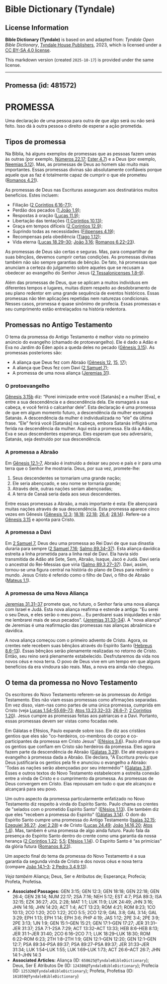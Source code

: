 # Bible Dictionary (Tyndale)

## License Information

**Bible Dictionary (Tyndale)** is based on and adapted from: _Tyndale Open Bible Dictionary_, [Tyndale House Publishers](https://tyndaleopenresources.com/), 2023, which is licensed under a [CC BY-SA 4.0 license](https://creativecommons.org/licenses/by-sa/4.0/legalcode.en).

This markdown version (created `2025-10-17`) is provided under the same license.



--------------------------------

## Promessa (id: 481572)

PROMESSA
========

Uma declaração de uma pessoa para outra de que algo será ou não será feito. Isso dá à outra pessoa o direito de esperar a ação prometida.

Tipos de promessa
-----------------

Na Bíblia, há alguns exemplos de promessas que as pessoas fazem umas às outras (por exemplo, [Números 22\.17](https://ref.ly/Num22:17); [Ester 4\.7](https://ref.ly/Esth4:7)) e a Deus (por exemplo, [Neemias 5\.12](https://ref.ly/Neh5:12)). Mas, as promessas de Deus ao homem são muito mais importantes. Essas promessas divinas são absolutamente confiáveis porque aquele que as faz é totalmente capaz de cumprir o que ele prometeu ([Romanos 4\.21](https://ref.ly/Rom4:21)).

As promessas de Deus nas Escrituras asseguram aos destinatários muitos benefícios. Estes incluem:

* Filiação ([2 Coríntios 6\.16–7\.1](https://ref.ly/2Cor6:16-2Cor7:1));
* Perdão dos pecados ([1 João 1\.9](https://ref.ly/1John1:9));
* Respostas à oração ([Lucas 11\.9](https://ref.ly/Luke11:9));
* Libertação das tentações ([1 Coríntios 10\.13](https://ref.ly/1Cor10:13));
* Graça em tempos difíceis ([2 Coríntios 12\.9](https://ref.ly/2Cor12:9));
* Suprindo todas as necessidades ([Filipenses 4\.19](https://ref.ly/Phil4:19));
* Recompensas pela obediência ([Tiago 1\.12](https://ref.ly/Jas1:12));
* Vida eterna ([Lucas 18\.29–30](https://ref.ly/Luke18:29-Luke18:30); [João 3\.16](https://ref.ly/John3:16); [Romanos 6\.22–23](https://ref.ly/Rom6:22-Rom6:23)).

As promessas de Deus são certas e seguras. Mas, para compartilhar de suas bênçãos, devemos cumprir certas condições. As promessas divinas também não são sempre garantias de bênção. De fato, há promessas que anunciam a certeza do julgamento sobre aqueles que se recusam a obedecer ao evangelho do Senhor Jesus ([2 Tessalonicenses 1\.8–9](https://ref.ly/2Thess1:8-2Thess1:9)).

Além das promessas de Deus, que se aplicam a muitos indivíduos em diferentes tempos e lugares, muitas dizem respeito ao desdobramento de seu plano redentor em uma grande sequência de eventos históricos. Essas promessas não têm aplicações repetidas nem naturezas condicionais. Nesses casos, promessa é quase sinônimo de profecia. Essas promessas e seu cumprimento estão entrelaçados na história redentora.

Promessas no Antigo Testamento
------------------------------

O tema da promessa do Antigo Testamento é melhor visto no primeiro anúncio do evangelho (chamado de protoevangelho). Ele é dado a Adão e Eva no Jardim do Éden após a queda deles no pecado ([Gênesis 3\.15](https://ref.ly/Gen3:15)). As promessas posteriores são:

* A aliança que Deus fez com Abraão ([Gênesis 12,](https://ref.ly/Gen12:1-Gen12:20) [15,](https://ref.ly/Gen15:1-Gen15:21) [17](https://ref.ly/Gen17:1-Gen17:27));
* A aliança que Deus fez com Davi ([2 Samuel 7](https://ref.ly/2Sam7:1-2Sam7:29));
* A promessa de uma nova aliança ([Jeremias 31](https://ref.ly/Jer31:1-Jer31:40)).

### O protoevangelho

[Gênesis 3\.15b](https://ref.ly/Gen3:15) diz: “Porei inimizade entre você \[Satanás] e a mulher \[Eva], e entre a sua descendência e a descendência dela. Ele esmagará a sua cabeça, e você ferirá o calcanhar dele”. Esta declaração é uma promessa de que em algum momento futuro, a descendência da mulher esmagará Satanás. A descendência da mulher é individualizada no “ele” da última frase. “Ele” ferirá você \[Satanás] na cabeça, embora Satanás infligirá uma ferida na descendência da mulher. Aqui está a promessa. Ela dá a Adão, Eva e seus descendentes esperança. Eles esperam que seu adversário, Satanás, seja destruído por sua descendência.

### A promessa a Abraão

Em [Gênesis 12\.1–7,](https://ref.ly/Gen12:1-Gen12:7) Abraão é instruído a deixar seu povo e país e ir para uma terra que o Senhor lhe mostraria. Deus, por sua vez, promete\-lhe:

1. Seus descendentes se tornariam uma grande nação;
2. Ele seria abençoado, e seu nome se tornaria grande;
3. Através dele, outras nações seriam abençoadas;
4. A terra de Canaã seria dada aos seus descendentes.

Entre essas promessas a Abraão, a mais importante é esta: Ele abençoará muitas nações através de sua descendência. Esta promessa aparece cinco vezes em Gênesis ([Gênesis 12\.3](https://ref.ly/Gen12:3); [18\.18](https://ref.ly/Gen18:18); [22\.18](https://ref.ly/Gen22:18); [26\.4](https://ref.ly/Gen26:4); [28\.14](https://ref.ly/Gen28:14)). Refere\-se a [Gênesis 3\.15](https://ref.ly/Gen3:15) e aponta para Cristo.

### A promessa a Davi

Em [2 Samuel 7](https://ref.ly/2Sam7:1-2Sam7:29), Deus deu uma promessa ao Rei Davi de que sua dinastia duraria para sempre ([2 Samuel 7\.16](https://ref.ly/2Sam7:16); [Salmo 89\.34–37](https://ref.ly/Ps89:34-Ps89:37)). Esta aliança davídica estreita a linha prometida para a linha real de Davi. Ela havia sido transmitida de Adão até Sete, Sem, Abraão, Isaque, Jacó e Judá. Davi seria o ancestral do Rei\-Messias que viria ([Salmo 89\.3,27–37](https://ref.ly/Ps89:3)). Davi, assim, tornou\-se uma figura central na história do plano de Deus para redimir o mundo. Jesus Cristo é referido como o filho de Davi, o filho de Abraão ([Mateus 1\.1](https://ref.ly/Matt1:1)).

### A promessa de uma Nova Aliança

[Jeremias 31\.31–37](https://ref.ly/Jer31:31-Jer31:37) promete que, no futuro, o Senhor faria uma nova aliança com Israel e Judá. Esta nova aliança reafirma e estende a antiga: "Eu serei o seu Deus, e eles serão o meu povo... Eu perdoarei suas iniquidades e não me lembrarei mais de seus pecados”. ([Jeremias 31\.33–34](https://ref.ly/Jer31:33-Jer31:34)). A "nova aliança" de Jeremias é uma reafirmação das promessas nas alianças abraâmica e davídica.

A nova aliança começou com o primeiro advento de Cristo. Agora, os crentes nele recebem suas bênçãos através do Espírito Santo ([Hebreus 8\.6–13](https://ref.ly/Heb8:6-Heb8:13)). Essas bênçãos serão plenamente realizadas no retorno de Cristo. Então, seu reino será plenamente estabelecido. Desfrutaremos da vida nos novos céus e nova terra. O povo de Deus vive em um tempo em que alguns benefícios da era vindoura são reais. Mas, a nova era ainda não chegou.

O tema da promessa no Novo Testamento
-------------------------------------

Os escritores do Novo Testamento referem\-se às promessas do Antigo Testamento. Eles não viam essas promessas como afirmações separadas. Em vez disso, viam\-nas como partes de uma única promessa, cumprida em Cristo (veja [Lucas 1\.54–55,69–73](https://ref.ly/Luke1:54-Luke1:55); [Atos 13\.23,32–33](https://ref.ly/Acts13:23); [26\.6–7](https://ref.ly/Acts26:6-Acts26:7); [2 Coríntios 1\.20](https://ref.ly/2Cor1:20)). Jesus cumpre as promessas feitas aos patriarcas e a Davi. Portanto, essas promessas devem ser vistas como focadas nele.

Em Gálatas e Efésios, Paulo expande sobre isso. Ele diz aos cristãos gentios que eles são "co\-herdeiros, co\-membros do corpo e co\-participantes da promessa em Cristo Jesus" ([Efésios 3\.6](https://ref.ly/Eph3:6)). Paulo afirma que os gentios que confiam em Cristo são herdeiros da promessa. Eles agora fazem parte da descendência de Abraão ([Gálatas 3\.29](https://ref.ly/Gal3:29)). Ele até equipara o evangelho à promessa dada a Abraão. Ele declara, "A Escritura previu que Deus justificaria os gentios pela fé e anunciou o evangelho a Abraão: 'Todas as nações serão abençoadas por seu intermédio'" ([Gálatas 3\.8](https://ref.ly/Gal3:8)). Esses e outros textos do Novo Testamento estabelecem a estreita conexão entre a vinda de Cristo e o cumprimento da promessa. As promessas de Deus convergem em Cristo. Elas repousam em tudo o que ele alcançou e alcançará para seu povo.

Um outro aspecto da promessa particularmente enfatizado no Novo Testamento diz respeito à vinda do Espírito Santo. Paulo chama os crentes de "selados com o prometido Espírito Santo" ([Efésios 1\.13](https://ref.ly/Eph1:13)). Ele também diz que eles "recebem a promessa do Espírito" ([Gálatas 3\.14](https://ref.ly/Gal3:14)). O dom do Espírito Santo cumpre uma promessa do Antigo Testamento ([Isaías 32\.15](https://ref.ly/Isa32:15); [Ezequiel 36\.27](https://ref.ly/Ezek36:27); [Joel 2\.28](https://ref.ly/Joel2:28)) e de Cristo ([Lucas 24\.49](https://ref.ly/Luke24:49); [João 14\.16,20](https://ref.ly/John14:16); [Atos 1\.4](https://ref.ly/Acts1:4)). Mas, também é uma promessa de algo ainda futuro. Paulo fala da presença do Espírito Santo dentro do crente como uma garantia da nossa herança ([2 Coríntios 1\.22](https://ref.ly/2Cor1:22); [5\.5](https://ref.ly/2Cor5:5); [Efésios 1\.14](https://ref.ly/Eph1:14)). O Espírito Santo é “as primícias” da glória futura ([Romanos 8\.23](https://ref.ly/Rom8:23)).

Um aspecto final do tema da promessa do Novo Testamento é a sua garantia da segunda vinda de Cristo e dos novos céus e nova terra (compare [João 14\.1–3](https://ref.ly/John14:1-John14:3); [2 Pedro 3\.4,9,13](https://ref.ly/2Pet3:4)).

*Veja também* Aliança; Deus, Ser e Atributos de; Esperança; Profecia; Profeta, Profetisa.

* **Associated Passages:** GEN 3:15; GEN 12:3; GEN 18:18; GEN 22:18; GEN 26:4; GEN 28:14; NUM 22:17; 2SA 7:16; NEH 5:12; EST 4:7; PSA 89:3; ISA 32:15; EZK 36:27; JOL 2:28; MAT 1:1; LUK 11:9; LUK 24:49; JHN 3:16; JHN 14:16; JHN 14:20; ACT 1:4; ACT 13:23; ROM 4:21; ROM 8:23; 1CO 10:13; 2CO 1:20; 2CO 1:22; 2CO 5:5; 2CO 12:9; GAL 3:8; GAL 3:14; GAL 3:29; EPH 1:13; EPH 1:14; EPH 3:6; PHP 4:19; JAS 1:12; 2PE 3:4; 2PE 3:9; 2PE 3:13; 1JN 1:9; GEN 15:1–GEN 15:21; GEN 17:1–GEN 17:27; JER 31:31–JER 31:37; 2SA 7:1–2SA 7:29; ACT 13:32–ACT 13:33; HEB 8:6–HEB 8:13; JER 31:1–JER 31:40; 2CO 6:16–2CO 7:1; LUK 18:29–LUK 18:30; ROM 6:22–ROM 6:23; 2TH 1:8–2TH 1:9; GEN 12:1–GEN 12:20; GEN 12:1–GEN 12:7; PSA 89:34–PSA 89:37; PSA 89:27–PSA 89:37; JER 31:33–JER 31:34; LUK 1:54–LUK 1:55; LUK 1:69–LUK 1:73; ACT 26:6–ACT 26:7; JHN 14:1–JHN 14:3
* **Associated Articles:** Aliança (ID: `658625@TyndaleBibleDictionary`); Deus, Ser E Atributos De (ID: `124386@TyndaleBibleDictionary`); Profecia (ID: `125320@TyndaleBibleDictionary`); Profeta, Profetisa (ID: `161859@TyndaleBibleDictionary`)


